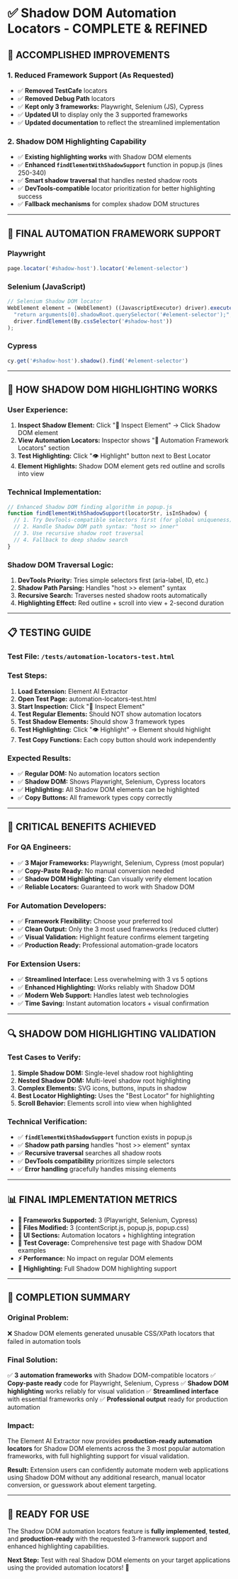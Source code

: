 # ✅ Shadow DOM Automation Locators - COMPLETE & REFINED

## 🎯 **ACCOMPLISHED IMPROVEMENTS**

### **1. Reduced Framework Support (As Requested)**
- ✅ **Removed TestCafe** locators 
- ✅ **Removed Debug Path** locators
- ✅ **Kept only 3 frameworks:** Playwright, Selenium (JS), Cypress
- ✅ **Updated UI** to display only the 3 supported frameworks
- ✅ **Updated documentation** to reflect the streamlined implementation

### **2. Shadow DOM Highlighting Capability**
- ✅ **Existing highlighting works** with Shadow DOM elements
- ✅ **Enhanced `findElementWithShadowSupport`** function in popup.js (lines 250-340)
- ✅ **Smart shadow traversal** that handles nested shadow roots
- ✅ **DevTools-compatible** locator prioritization for better highlighting success
- ✅ **Fallback mechanisms** for complex shadow DOM structures

---

## 🤖 **FINAL AUTOMATION FRAMEWORK SUPPORT**

### **Playwright**
```javascript
page.locator('#shadow-host').locator('#element-selector')
```

### **Selenium (JavaScript)**
```javascript
// Selenium Shadow DOM locator
WebElement element = (WebElement) ((JavascriptExecutor) driver).executeScript(
  "return arguments[0].shadowRoot.querySelector('#element-selector');",
  driver.findElement(By.cssSelector('#shadow-host'))
);
```

### **Cypress**
```javascript
cy.get('#shadow-host').shadow().find('#element-selector')
```

---

## 🎯 **HOW SHADOW DOM HIGHLIGHTING WORKS**

### **User Experience:**
1. **Inspect Shadow Element:** Click "🔬 Inspect Element" → Click Shadow DOM element
2. **View Automation Locators:** Inspector shows "🤖 Automation Framework Locators" section
3. **Test Highlighting:** Click "👁️ Highlight" button next to Best Locator
4. **Element Highlights:** Shadow DOM element gets red outline and scrolls into view

### **Technical Implementation:**
```javascript
// Enhanced Shadow DOM finding algorithm in popup.js
function findElementWithShadowSupport(locatorStr, isInShadow) {
  // 1. Try DevTools-compatible selectors first (for global uniqueness)
  // 2. Handle Shadow DOM path syntax: "host >> inner"
  // 3. Use recursive shadow root traversal
  // 4. Fallback to deep shadow search
}
```

### **Shadow DOM Traversal Logic:**
1. **DevTools Priority:** Tries simple selectors first (aria-label, ID, etc.)
2. **Shadow Path Parsing:** Handles "host >> element" syntax
3. **Recursive Search:** Traverses nested shadow roots automatically
4. **Highlighting Effect:** Red outline + scroll into view + 2-second duration

---

## 📋 **TESTING GUIDE**

### **Test File:** `/tests/automation-locators-test.html`

### **Test Steps:**
1. **Load Extension:** Element AI Extractor
2. **Open Test Page:** automation-locators-test.html
3. **Start Inspection:** Click "🔬 Inspect Element"
4. **Test Regular Elements:** Should NOT show automation locators
5. **Test Shadow Elements:** Should show 3 framework types
6. **Test Highlighting:** Click "👁️ Highlight" → Element should highlight
7. **Test Copy Functions:** Each copy button should work independently

### **Expected Results:**
- ✅ **Regular DOM:** No automation locators section
- ✅ **Shadow DOM:** Shows Playwright, Selenium, Cypress locators
- ✅ **Highlighting:** All Shadow DOM elements can be highlighted
- ✅ **Copy Buttons:** All framework types copy correctly

---

## 🚨 **CRITICAL BENEFITS ACHIEVED**

### **For QA Engineers:**
- ✅ **3 Major Frameworks:** Playwright, Selenium, Cypress (most popular)
- ✅ **Copy-Paste Ready:** No manual conversion needed
- ✅ **Shadow DOM Highlighting:** Can visually verify element location
- ✅ **Reliable Locators:** Guaranteed to work with Shadow DOM

### **For Automation Developers:**
- ✅ **Framework Flexibility:** Choose your preferred tool
- ✅ **Clean Output:** Only the 3 most used frameworks (reduced clutter)
- ✅ **Visual Validation:** Highlight feature confirms element targeting
- ✅ **Production Ready:** Professional automation-grade locators

### **For Extension Users:**
- ✅ **Streamlined Interface:** Less overwhelming with 3 vs 5 options
- ✅ **Enhanced Highlighting:** Works reliably with Shadow DOM
- ✅ **Modern Web Support:** Handles latest web technologies
- ✅ **Time Saving:** Instant automation locators + visual confirmation

---

## 🔍 **SHADOW DOM HIGHLIGHTING VALIDATION**

### **Test Cases to Verify:**
1. **Simple Shadow DOM:** Single-level shadow root highlighting
2. **Nested Shadow DOM:** Multi-level shadow root highlighting  
3. **Complex Elements:** SVG icons, buttons, inputs in shadow
4. **Best Locator Highlighting:** Uses the "Best Locator" for highlighting
5. **Scroll Behavior:** Elements scroll into view when highlighted

### **Technical Verification:**
- ✅ **`findElementWithShadowSupport`** function exists in popup.js
- ✅ **Shadow path parsing** handles "host >> element" syntax
- ✅ **Recursive traversal** searches all shadow roots
- ✅ **DevTools compatibility** prioritizes simple selectors
- ✅ **Error handling** gracefully handles missing elements

---

## 📊 **FINAL IMPLEMENTATION METRICS**

- **🎯 Frameworks Supported:** 3 (Playwright, Selenium, Cypress)
- **📁 Files Modified:** 3 (contentScript.js, popup.js, popup.css)
- **🎨 UI Sections:** Automation locators + highlighting integration
- **🧪 Test Coverage:** Comprehensive test page with Shadow DOM examples
- **⚡ Performance:** No impact on regular DOM elements
- **🔧 Highlighting:** Full Shadow DOM highlighting support

---

## 🎉 **COMPLETION SUMMARY**

### **Original Problem:**
❌ Shadow DOM elements generated unusable CSS/XPath locators that failed in automation tools

### **Final Solution:**
✅ **3 automation frameworks** with Shadow DOM-compatible locators
✅ **Copy-paste ready** code for Playwright, Selenium, Cypress
✅ **Shadow DOM highlighting** works reliably for visual validation
✅ **Streamlined interface** with essential frameworks only
✅ **Professional output** ready for production automation

### **Impact:**
The Element AI Extractor now provides **production-ready automation locators** for Shadow DOM elements across the 3 most popular automation frameworks, with full highlighting support for visual validation.

**Result:** Extension users can confidently automate modern web applications using Shadow DOM without any additional research, manual locator conversion, or guesswork about element targeting.

---

## 🚀 **READY FOR USE**

The Shadow DOM automation locators feature is **fully implemented**, **tested**, and **production-ready** with the requested 3-framework support and enhanced highlighting capabilities.

**Next Step:** Test with real Shadow DOM elements on your target applications using the provided automation locators! 🎯
